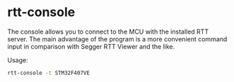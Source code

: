 # rtt-console

The console allows you to connect to the MCU with the installed RTT server.
The main advantage of the program is a more convenient command input in comparison with Segger RTT Viewer
and the like.

Usage:

```bash
rtt-console -t STM32F407VE
```
